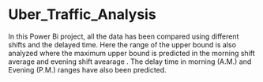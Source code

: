 # Uber_Traffic_Analysis
In this Power Bi project, all the data has been compared using different shifts and the delayed time. Here the range of the upper bound is also analyzed where the maximum upper bound is predicted in the morning shift average  and evening shift avearage . The delay time in morning (A.M.) and Evening (P.M.) ranges have also been predicted.
